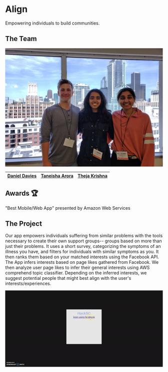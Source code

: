# Align

Empowering individuals to build communities.

## The Team
<html>
    <img src="https://github.com/Daniel-Davies/HackSC/blob/master/hacksc2019team.jpg" alt="Team Photo" width="550">
</html>  

|[Daniel Davies](https://github.com/Daniel-Davies)|[Taneisha Arora](https://github.com/TaneishaArora)| [Theja Krishna](https://github.com/takrishn) | 
|--|--|--|

## Awards 🏆
"Best Mobile/Web App" presented by Amazon Web Services

## The Project

Our app empowers individuals suffering from similar problems with the tools necessary to create their own support groups-- groups based on more than just their problems. It uses a short survey, categorizing the symptoms of an illness you have, and filters for individuals with similar symptoms as you. It then ranks them based on your matched interests using the Facebook API. The App infers interests based on page likes gathered from Facebook. We then analyze user page likes to infer their general interests using AWS comprehend topic classifier. Depending on the inferred interests, we suggest potential people that might best align with the user's interests/experiences.

<img src='https://github.com/Daniel-Davies/HackSC/blob/master/ezgif-4-2f4813b703bb.gif' width='' />


